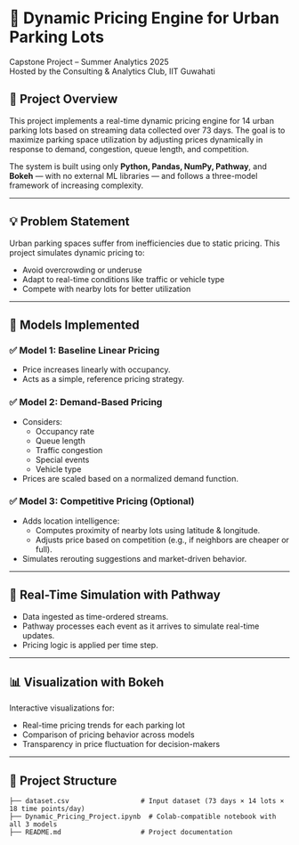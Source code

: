 # 🚗 Dynamic Pricing Engine for Urban Parking Lots

Capstone Project – Summer Analytics 2025  
Hosted by the Consulting & Analytics Club, IIT Guwahati

## 📌 Project Overview

This project implements a real-time dynamic pricing engine for 14 urban parking lots based on streaming data collected over 73 days. The goal is to maximize parking space utilization by adjusting prices dynamically in response to demand, congestion, queue length, and competition.

The system is built using only **Python, Pandas, NumPy, Pathway**, and **Bokeh** — with no external ML libraries — and follows a three-model framework of increasing complexity.

---

## 💡 Problem Statement

Urban parking spaces suffer from inefficiencies due to static pricing. This project simulates dynamic pricing to:
- Avoid overcrowding or underuse
- Adapt to real-time conditions like traffic or vehicle type
- Compete with nearby lots for better utilization

---

## 🧠 Models Implemented

### ✅ **Model 1: Baseline Linear Pricing**
- Price increases linearly with occupancy.
- Acts as a simple, reference pricing strategy.

### ✅ **Model 2: Demand-Based Pricing**
- Considers:
  - Occupancy rate
  - Queue length
  - Traffic congestion
  - Special events
  - Vehicle type
- Prices are scaled based on a normalized demand function.

### ✅ **Model 3: Competitive Pricing (Optional)**
- Adds location intelligence:
  - Computes proximity of nearby lots using latitude & longitude.
  - Adjusts price based on competition (e.g., if neighbors are cheaper or full).
- Simulates rerouting suggestions and market-driven behavior.

---

## 🔁 Real-Time Simulation with Pathway

- Data ingested as time-ordered streams.
- Pathway processes each event as it arrives to simulate real-time updates.
- Pricing logic is applied per time step.

---

## 📊 Visualization with Bokeh

Interactive visualizations for:
- Real-time pricing trends for each parking lot
- Comparison of pricing behavior across models
- Transparency in price fluctuation for decision-makers

---

## 📁 Project Structure

```plaintext
├── dataset.csv                  # Input dataset (73 days × 14 lots × 18 time points/day)
├── Dynamic_Pricing_Project.ipynb  # Colab-compatible notebook with all 3 models
├── README.md                    # Project documentation
